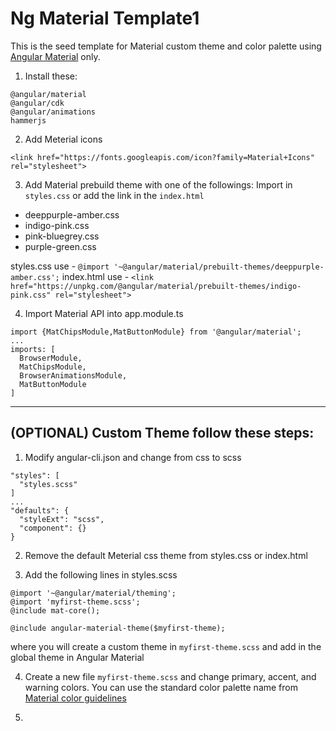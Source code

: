 # Ng Material Template1
This is the seed template for Material custom theme and color palette using [Angular Material](https://material.angular.io/) only.


1) Install these:
```
@angular/material
@angular/cdk
@angular/animations
hammerjs
```

2) Add Meterial icons

`<link href="https://fonts.googleapis.com/icon?family=Material+Icons" rel="stylesheet">`

3) Add Material prebuild theme with one of the followings:
Import in `styles.css` or add the link in the `index.html`

* deeppurple-amber.css
* indigo-pink.css
* pink-bluegrey.css
* purple-green.css

styles.css use - `@import '~@angular/material/prebuilt-themes/deeppurple-amber.css';`
index.html use - `<link href="https://unpkg.com/@angular/material/prebuilt-themes/indigo-pink.css" rel="stylesheet">`

4) Import Material API into app.module.ts

```
import {MatChipsModule,MatButtonModule} from '@angular/material';
...
imports: [
  BrowserModule,
  MatChipsModule,
  BrowserAnimationsModule,
  MatButtonModule
]
```

___

## (OPTIONAL) Custom Theme follow these steps:

1) Modify angular-cli.json and change from css to scss
```
"styles": [
  "styles.scss"
]
...
"defaults": {
  "styleExt": "scss",
  "component": {}
}

```

2) Remove the default Meterial css theme from styles.css or index.html

3) Add the following lines in styles.scss

```
@import '~@angular/material/theming';
@import 'myfirst-theme.scss';
@include mat-core();

@include angular-material-theme($myfirst-theme);
```
where you will create a custom theme in `myfirst-theme.scss` and add in the global theme in Angular Material

4) Create a new file `myfirst-theme.scss` and change primary, accent, and warning colors. You can use the standard color palette name from [Material color guidelines](https://material.io/guidelines/style/color.html#color-color-palette)

5)
